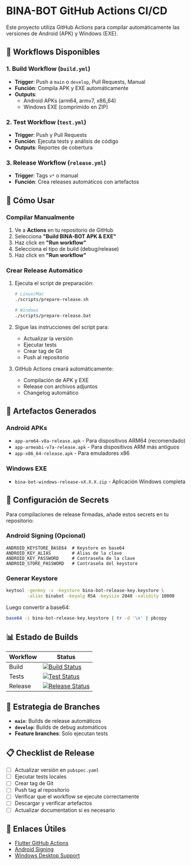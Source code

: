 # BINA-BOT GitHub Actions CI/CD

Este proyecto utiliza GitHub Actions para compilar automáticamente las versiones de Android (APK) y Windows (EXE).

## 🔄 Workflows Disponibles

### 1. **Build Workflow** (`build.yml`)
- **Trigger**: Push a `main` o `develop`, Pull Requests, Manual
- **Función**: Compila APK y EXE automáticamente
- **Outputs**: 
  - Android APKs (arm64, armv7, x86_64)
  - Windows EXE (comprimido en ZIP)

### 2. **Test Workflow** (`test.yml`)
- **Trigger**: Push y Pull Requests
- **Función**: Ejecuta tests y análisis de código
- **Outputs**: Reportes de cobertura

### 3. **Release Workflow** (`release.yml`)
- **Trigger**: Tags `v*` o manual
- **Función**: Crea releases automáticos con artefactos

## 🚀 Cómo Usar

### Compilar Manualmente
1. Ve a **Actions** en tu repositorio de GitHub
2. Selecciona **"Build BINA-BOT APK & EXE"**
3. Haz click en **"Run workflow"**
4. Selecciona el tipo de build (debug/release)
5. Haz click en **"Run workflow"**

### Crear Release Automático
1. Ejecuta el script de preparación:
   ```bash
   # Linux/Mac
   ./scripts/prepare-release.sh
   
   # Windows
   ./scripts/prepare-release.bat
   ```

2. Sigue las instrucciones del script para:
   - Actualizar la versión
   - Ejecutar tests
   - Crear tag de Git
   - Push al repositorio

3. GitHub Actions creará automáticamente:
   - Compilación de APK y EXE
   - Release con archivos adjuntos
   - Changelog automático

## 📱 Artefactos Generados

### Android APKs
- `app-arm64-v8a-release.apk` - Para dispositivos ARM64 (recomendado)
- `app-armeabi-v7a-release.apk` - Para dispositivos ARM más antiguos
- `app-x86_64-release.apk` - Para emuladores x86

### Windows EXE
- `bina-bot-windows-release-vX.X.X.zip` - Aplicación Windows completa

## 🔧 Configuración de Secrets

Para compilaciones de release firmadas, añade estos secrets en tu repositorio:

### Android Signing (Opcional)
```
ANDROID_KEYSTORE_BASE64  # Keystore en base64
ANDROID_KEY_ALIAS        # Alias de la clave
ANDROID_KEY_PASSWORD     # Contraseña de la clave
ANDROID_STORE_PASSWORD   # Contraseña del keystore
```

### Generar Keystore
```bash
keytool -genkey -v -keystore bina-bot-release-key.keystore \
        -alias binabot -keyalg RSA -keysize 2048 -validity 10000
```

Luego convertir a base64:
```bash
base64 -i bina-bot-release-key.keystore | tr -d '\n' | pbcopy
```

## 📊 Estado de Builds

| Workflow | Status |
|----------|--------|
| Build | [![Build Status](../../actions/workflows/build.yml/badge.svg)](../../actions/workflows/build.yml) |
| Tests | [![Test Status](../../actions/workflows/test.yml/badge.svg)](../../actions/workflows/test.yml) |
| Release | [![Release Status](../../actions/workflows/release.yml/badge.svg)](../../actions/workflows/release.yml) |

## 🎯 Estrategia de Branches

- **`main`**: Builds de release automáticos
- **`develop`**: Builds de debug automáticos
- **Feature branches**: Solo ejecutan tests

## 📋 Checklist de Release

- [ ] Actualizar versión en `pubspec.yaml`
- [ ] Ejecutar tests locales
- [ ] Crear tag de Git
- [ ] Push tag al repositorio
- [ ] Verificar que el workflow se ejecute correctamente
- [ ] Descargar y verificar artefactos
- [ ] Actualizar documentation si es necesario

## 🔗 Enlaces Útiles

- [Flutter GitHub Actions](https://github.com/marketplace/actions/flutter-action)
- [Android Signing](https://docs.flutter.dev/deployment/android#signing-the-app)
- [Windows Desktop Support](https://docs.flutter.dev/platform-integration/windows/building)
